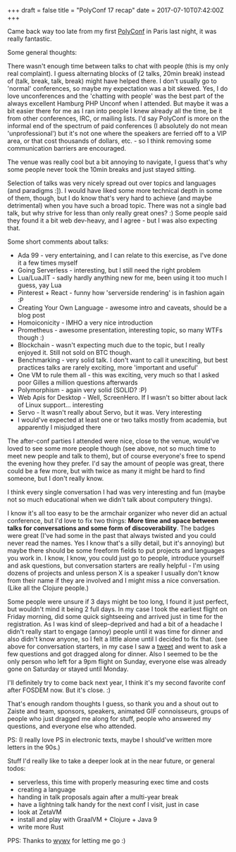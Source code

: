 +++
draft = false
title = "PolyConf 17 recap"
date = 2017-07-10T07:42:00Z
+++

Came back way too late from my first [PolyConf](https://polyconf.com/) in Paris
last night, it was really fantastic.

Some general thoughts:

There wasn't enough time between talks to chat with people (this is my only
real complaint). I guess alternating blocks of (2 talks, 20min break) instead
of (talk, break, talk, break) might have helped there.
I don't usually go to 'normal' conferences, so maybe my expectation was a bit
skewed. Yes, I do love unconferences and the 'chatting with people' was the
best part of the always excellent Hamburg PHP Unconf when I attended. But maybe
it was a bit easier there for me as I ran into people I knew already all the
time, be it from other conferences, IRC, or mailing lists.
I'd say PolyConf is more on the informal end of the spectrum of paid
conferences (I absolutely do not mean 'unprofessional') but it's not one where
the speakers are ferried off to a VIP area, or that cost thousands of dollars,
etc. - so I think removing some communication barriers are encouraged.

The venue was really cool but a bit annoying to navigate, I guess that's why
some people never took the 10min breaks and just stayed sitting.

Selection of talks was very nicely spread out over topics and languages
(and paradigms :]). I would have liked some more technical depth in some of
them, though, but I do know that's very hard to achieve (and maybe detrimental)
when you have such a broad topic. There was not a single bad talk, but why
strive for less than only really great ones? :) Some people said they found it
a bit web dev-heavy, and I agree - but I was also expecting that.

Some short comments about talks:

  * Ada 99 - very entertaining, and I can relate to this exercise, as I've done it a few times myself
  * Going Serverless - interesting, but I still need the right problem
  * Lua/LuaJIT - sadly hardly anything new for me, been using it too much I guess, yay Lua
  * Pinterest + React - funny how 'serverside rendering' is in fashion again :P
  * Creating Your Own Language - awesome intro and caveats, should be a blog post
  * Homoiconicity - IMHO a very nice introduction
  * Prometheus - awesome presentation, interesting topic, so many WTFs though :)
  * Blockchain - wasn't expecting much due to the topic, but I really enjoyed it. Still not sold on BTC though.
  * Benchmarking - very solid talk. I don't want to call it unexciting, but best practices talks are rarely exciting, more 'important and useful'
  * One VM to rule them all - this was exciting, very much so that I asked poor Gilles a million questions afterwards
  * Polymorphism - again very solid (SOLID? :P)
  * Web Apis for Desktop - Well, ScreenHero. If I wasn't so bitter about lack of Linux support... interesting
  * Servo - It wasn't really about Servo, but it was. Very interesting
  * I would've expected at least one or two talks mostly from academia, but apparently I misjudged there

The after-conf parties I attended were nice, close to the venue, would've
loved to see some more people though (see above, not so much time to meet new
people and talk to them), but of course everyone's free to spend the evening
how they prefer. I'd say the amount of people was great, there could be a few
more, but with twice as many it might be hard to find someone, but I don't
really know.

I think every single conversation I had was very interesting and fun (maybe not
so much educational when we didn't talk about computery things).

I know it's all too easy to be the armchair organizer who never did an actual
conference, but I'd love to fix two things: **More time and space between talks
for conversations and some form of discoverability**. The badges were great
(I've had some in the past that always twisted and you could never read the
names. Yes I know that's a silly detail, but it's annoying) but maybe there
should be some freeform fields to put projects and languages you work in. I
know, I know, you could just go to people, introduce yourself and ask
questions, but conversation starters are really helpful - I'm using dozens of
projects and unless person X is a speaker I usually don't know from their name
if they are involved and I might miss a nice conversation. (Like all the
Clojure people.)

Some people were unsure if 3 days might be too long, I found it just perfect,
but wouldn't mind it being 2 full days. In my case I took the earliest flight
on Friday morning, did some quick sightseeing and arrived just in time for the
registration. As I was kind of sleep-deprived and had a bit of a headache I
didn't really start to engage (annoy) people until it was time for dinner and
also didn't know anyone, so I felt a little alone until I decided to fix that.
(see above for conversation starters, in my case I saw a
[tweet](https://twitter.com/AbletonDev/status/883284475299418112) and went to
ask a few questions and got dragged along for dinner. Also I seemed to be the
only person who left for a 9pm flight on Sunday, everyone else was already gone
on Saturday or stayed until Monday.

I'll definitely try to come back next year, I think it's my second favorite
conf after FOSDEM now. But it's close. :)

That's enough random thoughts I guess, so thank you and a shout out to Zaiste
and team, sponsors, speakers, animated GIF connoisseurs, groups of people who
just dragged me along for stuff, people who answered my questions, and everyone
else who attended.

PS: (I really love PS in electronic texts, maybe I should've written more
letters in the 90s.)

Stuff I'd really like to take a deeper look at in the near future, or general
todos:

  * serverless, this time with properly measuring exec time and costs
  * creating a language
  * handing in talk proposals again after a multi-year break
  * have a lightning talk handy for the next conf I visit, just in case
  * look at ZetaVM
  * install and play with GraalVM + Clojure + Java 9
  * write more Rust

PPS: Thanks to [wywy](http://www.wywy.com) for letting me go :)

